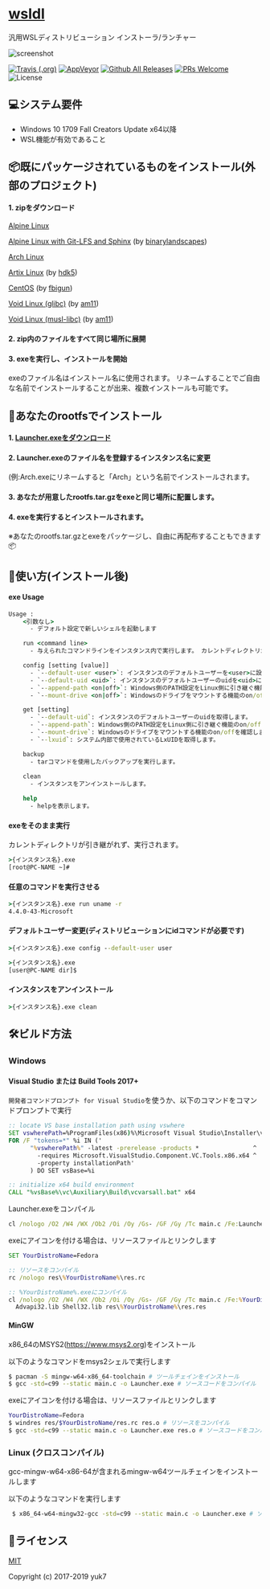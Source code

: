 # [wsldl](https://github.com/yuk7/wsldl)
汎用WSLディストリビューション インストーラ/ランチャー

![screenshot](https://raw.githubusercontent.com/wiki/yuk7/wsldl/img/Arch_Alpine_Ubuntu.png)

[![Travis (.org)](https://img.shields.io/travis/yuk7/wsldl.svg?logo=Travis&style=flat-square)](https://travis-ci.org/yuk7/wsldl)
[![AppVeyor](https://img.shields.io/appveyor/ci/yuk7/wsldl.svg?logo=AppVeyor&style=flat-square)](https://ci.appveyor.com/project/yuk7/wsldl)
[![Github All Releases](https://img.shields.io/github/downloads/yuk7/wsldl/total.svg?style=flat-square)](https://github.com/yuk7/wsldl/releases/latest)
[![PRs Welcome](https://img.shields.io/badge/PRs-welcome-brightgreen.svg?style=flat-square)](http://makeapullrequest.com)
![License](https://img.shields.io/github/license/yuk7/wsldl.svg?style=flat-square)



## 💻システム要件
* Windows 10 1709 Fall Creators Update x64以降
* WSL機能が有効であること

## 📦既にパッケージされているものをインストール(外部のプロジェクト)
#### 1. zipをダウンロード
[Alpine Linux](https://github.com/yuk7/AlpineWSL)

[Alpine Linux with Git-LFS and Sphinx](https://github.com/binarylandscapes/AlpineWSL) (by [binarylandscapes](https://github.com/binarylandscapes))

[Arch Linux](https://github.com/yuk7/ArchWSL)

[Artix Linux](https://github.com/hdk5/ArtixWSL) (by [hdk5](https://github.com/hdk5))

[CentOS](https://github.com/fbigun/WSL-Distro-Rootfs) (by [fbigun](https://github.com/fbigun))

[Void Linux (glibc)](https://github.com/am11/VoidWSL) (by [am11](https://github.com/am11))

[Void Linux (musl-libc)](https://github.com/am11/VoidMuslWSL) (by [am11](https://github.com/am11))

#### 2. zip内のファイルをすべて同じ場所に展開

#### 3. exeを実行し、インストールを開始
exeのファイル名はインストール名に使用されます。
リネームすることでご自由な名前でインストールすることが出来、複数インストールも可能です。


## 🔧あなたのrootfsでインストール
#### 1. [Launcher.exeをダウンロード](https://github.com/yuk7/wsldl/releases/latest)
#### 2. Launcher.exeのファイル名を登録するインスタンス名に変更
(例:Arch.exeにリネームすると「Arch」という名前でインストールされます。
#### 3. あなたが用意したrootfs.tar.gzをexeと同じ場所に配置します。
#### 4. exeを実行するとインストールされます。
※あなたのrootfs.tar.gzとexeをパッケージし、自由に再配布することもできます📦


## 📝使い方(インストール後)
#### exe Usage
```cmd
Usage :
    <引数なし>
      - デフォルト設定で新しいシェルを起動します

    run <command line>
      - 与えられたコマンドラインをインスタンス内で実行します。 カレントディレクトリが引き継がれます。

    config [setting [value]]
      - `--default-user <user>`: インスタンスのデフォルトユーザーを<user>に設定します。
      - `--default-uid <uid>`: インスタンスのデフォルトユーザーのuidを<uid>に設定します。
      - `--append-path <on|off>`: Windows側のPATH設定をLinux側に引き継ぐ機能のon/offを設定します。
      - `--mount-drive <on|off>`: Windowsのドライブをマウントする機能のon/offを設定します。

    get [setting]
      - `--default-uid`: インスタンスのデフォルトユーザーのuidを取得します。
      - `--append-path`: Windows側のPATH設定をLinux側に引き継ぐ機能のon/offを確認します。
      - `--mount-drive`: Windowsのドライブをマウントする機能のon/offを確認します。
      - `--lxuid`: システム内部で使用されているLxUIDを取得します。

    backup
      - tarコマンドを使用したバックアップを実行します。
      
    clean
      - インスタンスをアンインストールします。

    help
      - helpを表示します。
```


#### exeをそのまま実行
カレントディレクトリが引き継がれず、実行されます。
```cmd
>{インスタンス名}.exe
[root@PC-NAME ~]#
```

#### 任意のコマンドを実行させる
```cmd
>{インスタンス名}.exe run uname -r
4.4.0-43-Microsoft

```

#### デフォルトユーザー変更(ディストリビューションにidコマンドが必要です)
```cmd
>{インスタンス名}.exe config --default-user user

>{インスタンス名}.exe
[user@PC-NAME dir]$
```

#### インスタンスをアンインストール
```cmd
>{インスタンス名}.exe clean

```

## 🛠ビルド方法
### Windows

#### Visual Studio または Build Tools 2017+

`開発者コマンドプロンプト for Visual Studio`を使うか、以下のコマンドをコマンドプロンプトで実行
```cmd
:: locate VS base installation path using vswhere
SET vswherePath=%ProgramFiles(x86)%\Microsoft Visual Studio\Installer\vswhere.exe
FOR /F "tokens=*" %i IN ('
      "%vswherePath%" -latest -prerelease -products *               ^
        -requires Microsoft.VisualStudio.Component.VC.Tools.x86.x64 ^
        -property installationPath'
      ) DO SET vsBase=%i

:: initialize x64 build environment
CALL "%vsBase%\vc\Auxiliary\Build\vcvarsall.bat" x64
```

Launcher.exeをコンパイル
```cmd
cl /nologo /O2 /W4 /WX /Ob2 /Oi /Oy /Gs- /GF /Gy /Tc main.c /Fe:Launcher.exe Advapi32.lib Shell32.lib
```

exeにアイコンを付ける場合は、リソースファイルとリンクします
```cmd
SET YourDistroName=Fedora

:: リソースをコンパイル
rc /nologo res\%YourDistroName%\res.rc

:: %YourDistroName%.exeにコンパイル
cl /nologo /O2 /W4 /WX /Ob2 /Oi /Oy /Gs- /GF /Gy /Tc main.c /Fe:%YourDistroName%.exe ^
  Advapi32.lib Shell32.lib res\%YourDistroName%\res.res
```

#### MinGW
x86_64のMSYS2(https://www.msys2.org)をインストール

以下のようなコマンドをmsys2シェルで実行します
```bash
$ pacman -S mingw-w64-x86_64-toolchain # ツールチェインをインストール
$ gcc -std=c99 --static main.c -o Launcher.exe # ソースコードをコンパイル
```

exeにアイコンを付ける場合は、リソースファイルとリンクします
```bash
YourDistroName=Fedora
$ windres res/$YourDistroName/res.rc res.o # リソースをコンパイル
$ gcc -std=c99 --static main.c -o Launcher.exe res.o # ソースコードをコンパイル
```

### Linux (クロスコンパイル)
gcc-mingw-w64-x86-64が含まれるmingw-w64ツールチェインをインストールします

以下のようなコマンドを実行します
```bash
 $ x86_64-w64-mingw32-gcc -std=c99 --static main.c -o Launcher.exe # ソースコードをコンパイル
```
## 📄ライセンス
[MIT](https://github.com/yuk7/wsldl/blob/master/LICENSES.md)

Copyright (c) 2017-2019 yuk7
